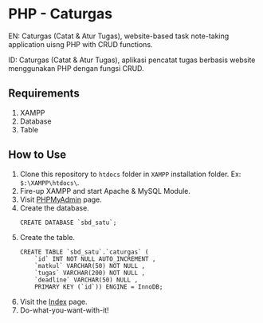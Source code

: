 # PHP - Caturgas
EN: Caturgas (Catat & Atur Tugas), website-based task note-taking application uisng PHP with CRUD functions.

ID: Caturgas (Catat & Atur Tugas), aplikasi pencatat tugas berbasis website menggunakan PHP dengan fungsi CRUD.

## Requirements
1. XAMPP
2. Database
3. Table

## How to Use
1. Clone this repository to `htdocs` folder in `XAMPP` installation folder. Ex: `$:\XAMPP\htdocs\`.
2. Fire-up XAMPP and start Apache & MySQL Module.
3. Visit [PHPMyAdmin](http:/127.0.0.1/phpmyadmin) page.
4. Create the database.
   ```
   CREATE DATABASE `sbd_satu`;
   ```
5. Create the table. 
   ```
   CREATE TABLE `sbd_satu`.`caturgas` ( 
       `id` INT NOT NULL AUTO_INCREMENT , 
       `matkul` VARCHAR(50) NOT NULL , 
       `tugas` VARCHAR(200) NOT NULL , 
       `deadline` VARCHAR(50) NULL , 
       PRIMARY KEY (`id`)) ENGINE = InnoDB; 
   ```
6. Visit the [Index](http:/127.0.0.1/php-caturgas/index.php) page.
7. Do-what-you-want-with-it!